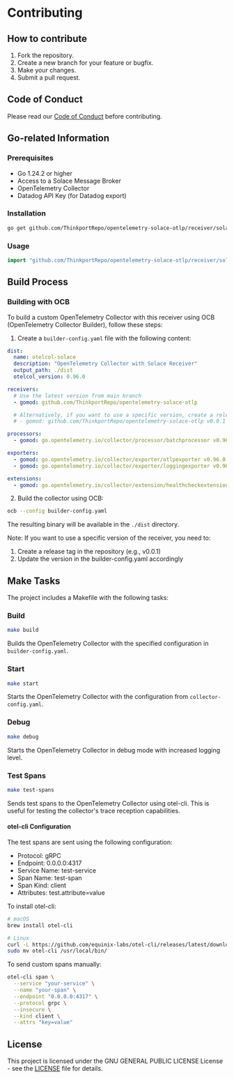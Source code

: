 # Contributing

## How to contribute

1. Fork the repository.
2. Create a new branch for your feature or bugfix.
3. Make your changes.
4. Submit a pull request.

## Code of Conduct

Please read our [Code of Conduct](CODE_OF_CONDUCT.md) before contributing.

## Go-related Information

### Prerequisites

- Go 1.24.2 or higher
- Access to a Solace Message Broker
- OpenTelemetry Collector
- Datadog API Key (for Datadog export)

### Installation

```sh
go get github.com/ThinkportRepo/opentelemetry-solace-otlp/receiver/solaceotlpreceiver
```

### Usage

```go
import "github.com/ThinkportRepo/opentelemetry-solace-otlp/receiver/solaceotlpreceiver"
```

## Build Process

### Building with OCB

To build a custom OpenTelemetry Collector with this receiver using OCB (OpenTelemetry Collector Builder), follow these steps:

1. Create a `builder-config.yaml` file with the following content:

```yaml
dist:
  name: otelcol-solace
  description: "OpenTelemetry Collector with Solace Receiver"
  output_path: ./dist
  otelcol_version: 0.96.0

receivers:
  # Use the latest version from main branch
  - gomod: github.com/ThinkportRepo/opentelemetry-solace-otlp

  # Alternatively, if you want to use a specific version, create a release tag first
  # - gomod: github.com/ThinkportRepo/opentelemetry-solace-otlp v0.0.1

processors:
  - gomod: go.opentelemetry.io/collector/processor/batchprocessor v0.96.0

exporters:
  - gomod: go.opentelemetry.io/collector/exporter/otlpexporter v0.96.0
  - gomod: go.opentelemetry.io/collector/exporter/loggingexporter v0.96.0

extensions:
  - gomod: go.opentelemetry.io/collector/extension/healthcheckextension v0.96.0
```

2. Build the collector using OCB:

```bash
ocb --config builder-config.yaml
```

The resulting binary will be available in the `./dist` directory.

Note: If you want to use a specific version of the receiver, you need to:
1. Create a release tag in the repository (e.g., v0.0.1)
2. Update the version in the builder-config.yaml accordingly

## Make Tasks

The project includes a Makefile with the following tasks:

### Build
```bash
make build
```
Builds the OpenTelemetry Collector with the specified configuration in `builder-config.yaml`.

### Start
```bash
make start
```
Starts the OpenTelemetry Collector with the configuration from `collector-config.yaml`.

### Debug
```bash
make debug
```
Starts the OpenTelemetry Collector in debug mode with increased logging level.

### Test Spans
```bash
make test-spans
```
Sends test spans to the OpenTelemetry Collector using otel-cli. This is useful for testing the collector's trace reception capabilities.

#### otel-cli Configuration
The test spans are sent using the following configuration:
- Protocol: gRPC
- Endpoint: 0.0.0.0:4317
- Service Name: test-service
- Span Name: test-span
- Span Kind: client
- Attributes: test.attribute=value

To install otel-cli:
```bash
# macOS
brew install otel-cli

# Linux
curl -L https://github.com/equinix-labs/otel-cli/releases/latest/download/otel-cli-linux-amd64.tar.gz | tar xz
sudo mv otel-cli /usr/local/bin/
```

To send custom spans manually:
```bash
otel-cli span \
  --service "your-service" \
  --name "your-span" \
  --endpoint "0.0.0.0:4317" \
  --protocol grpc \
  --insecure \
  --kind client \
  --attrs "key=value"
```

## License

This project is licensed under the GNU GENERAL PUBLIC LICENSE License - see the [LICENSE](LICENSE) file for details. 

